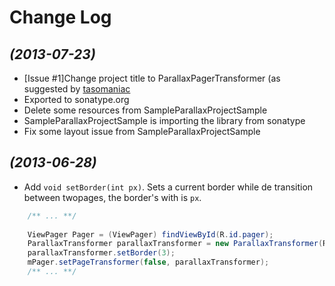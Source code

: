 Change Log
===============================================================================

*(2013-07-23)*
--------------
 * [Issue #1]Change project title to ParallaxPagerTransformer (as suggested by <a href="https://github.com/tasomaniac" target="_blank">tasomaniac</a>
 * Exported to sonatype.org
 * Delete some resources from SampleParallaxProjectSample
 * SampleParallaxProjectSample is importing the library from sonatype
 * Fix some layout issue from SampleParallaxProjectSample

*(2013-06-28)*
--------------
 * Add `void setBorder(int px)`. Sets a current border while de transition between twopages, the border's with is `px`.

```java
	/** ... **/
	
	ViewPager Pager = (ViewPager) findViewById(R.id.pager);
	ParallaxTransformer parallaxTransformer = new ParallaxTransformer(R.id.parallaxContent);
	parallaxTransformer.setBorder(3);
	mPager.setPageTransformer(false, parallaxTransformer);
	/** ... **/
```